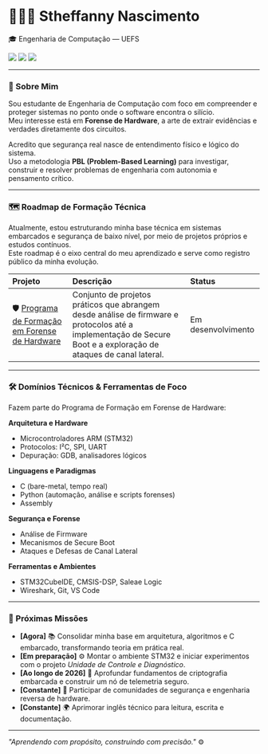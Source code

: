 # 👩🏿‍💻 Stheffanny Nascimento  

🎓 Engenharia de Computação — UEFS  


[<img src="https://img.shields.io/badge/linkedin-%230077B5.svg?&style=for-the-badge&logo=linkedin&logoColor=white" />](https://www.linkedin.com/in/stheffannynascimento/)
[<img src="https://img.shields.io/badge/Gmail-D14836?style=for-the-badge&logo=gmail&logoColor=white" />](mailto:stheffanny710@gmail.com)
[<img src="https://img.shields.io/badge/github-%23121011.svg?&style=for-the-badge&logo=github&logoColor=white" />](https://github.com/StheffannyNAlves)

---

### 🧠 Sobre Mim

Sou estudante de Engenharia de Computação com foco em compreender e proteger sistemas no ponto onde o software encontra o silício.  
Meu interesse está em **Forense de Hardware**, a arte de extrair evidências e verdades diretamente dos circuitos.

Acredito que segurança real nasce de entendimento físico e lógico do sistema.  
Uso a metodologia **PBL (Problem-Based Learning)** para investigar, construir e resolver problemas de engenharia com autonomia e pensamento crítico.

---

### 🗺️ Roadmap de Formação Técnica

Atualmente, estou estruturando minha base técnica em sistemas embarcados e segurança de baixo nível, por meio de projetos próprios e estudos contínuos.  
Este roadmap é o eixo central do meu aprendizado e serve como registro público da minha evolução.

| Projeto | Descrição | Status |
| :--- | :--- | :--- |
| 🛡️ [Programa de Formação em Forense de Hardware](https://github.com/StheffannyNAlves/hardware-forensics-roadmap) | Conjunto de projetos práticos que abrangem desde análise de firmware e protocolos até a implementação de Secure Boot e a exploração de ataques de canal lateral. | Em desenvolvimento |

---

### 🛠️ Domínios Técnicos & Ferramentas de Foco
Fazem parte do Programa de Formação em Forense de Hardware:

**Arquitetura e Hardware**
- Microcontroladores ARM (STM32)
- Protocolos: I²C, SPI, UART
- Depuração: GDB, analisadores lógicos

**Linguagens e Paradigmas**
- C (bare-metal, tempo real)
- Python (automação, análise e scripts forenses)
- Assembly 

**Segurança e Forense**
- Análise de Firmware
- Mecanismos de Secure Boot
- Ataques e Defesas de Canal Lateral

**Ferramentas e Ambientes**
- STM32CubeIDE, CMSIS-DSP, Saleae Logic
- Wireshark, Git, VS Code

---

### 🎯 Próximas Missões

- **[Agora]** 📚 Consolidar minha base em arquitetura, algoritmos e C embarcado, transformando teoria em prática real.  
- **[Em preparação]** ⚙️ Montar o ambiente STM32 e iniciar experimentos com o projeto *Unidade de Controle e Diagnóstico*.  
- **[Ao longo de 2026]** 🔐 Aprofundar fundamentos de criptografia embarcada e construir um nó de telemetria seguro.  
- **[Constante]** 🤝 Participar de comunidades de segurança e engenharia reversa de hardware.  
- **[Constante]** 🌍 Aprimorar inglês técnico para leitura, escrita e documentação.

---

_"Aprendendo com propósito, construindo com precisão."_ ⚙️

